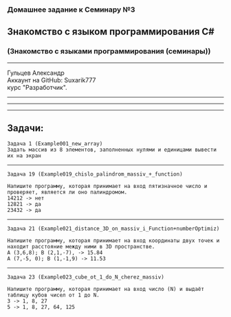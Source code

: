 ### Домашнее задание к Семинару №3
## Знакомство с языком программирования С#
### (Знакомство с языками программирования (семинары))
---
Гульцев Александр  
Аккаунт на GitHub: Suxarik777  
курс "Разработчик".

---
---
---
## Задачи:

    Задача 1 (Example001_new_array)
    Задать массив из 8 элементов, заполненных нулями и единицами вывести их на экран
---

    Задача 19 (Example019_chislo_palindrom_massiv_+_function) 

    Напишите программу, которая принимает на вход пятизначное число и проверяет, является ли оно палиндромом.
    14212 -> нет
    12821 -> да
    23432 -> да
---
    Задача 21 (Example021_distance_3D_on_massiv_i_Function+numberOptimiz) 

    Напишите программу, которая принимает на вход координаты двух точек и находит расстояние между ними в 3D пространстве.
    A (3,6,8); B (2,1,-7), -> 15.84
    A (7,-5, 0); B (1,-1,9) -> 11.53
---
    Задача 23 (Example023_cube_ot_1_do_N_cherez_massiv) 

    Напишите программу, которая принимает на вход число (N) и выдаёт таблицу кубов чисел от 1 до N.
    3 -> 1, 8, 27
    5 -> 1, 8, 27, 64, 125